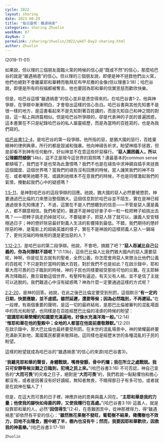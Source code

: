 ```yaml
---
cycle: 2022
layout: sharing
date: 2023-08-29
title: "每日靈修：雖遇禍患"
categories: sharing Zhuolin
weekNum: 87
dayNum: 2
permalink: /sharing/zhuolin/2022/wk87-Day2-sharing.html
author: Zhuolin
---
```

(2019-11-01)

如果說，但以理的三個朋友面臨火窯的時候的信心是“既或不然”的信心，那麼哈巴谷的就是“雖遇禍患”的信心。但以理的三個朋友說，即便是神不拯救他們出火窯，他們也絕對不會離棄耶和華轉而敬拜尼布甲尼撒的金像(但以理書3:18)；哈巴谷說，即便是所有的祝福都被奪去，他也要因為耶和華的信實恩慈而歡欣快樂。  

但是，哈巴谷這樣“雖遇禍患”的信心並非是憑空得來的。在哈巴谷書1-2，他與神爭辯，在爭辯中漸漸明白，才會發出這樣的信心告白。哈巴谷書與其他先知書不是很一樣的地方，是這書看起來不是先知對著百姓講的，而是先知自己和神之間的對話，這一點上與詩篇相似。但是哈巴谷所爭辯的，卻是代表神的子民的普遍困惑，這本書實在不只是紀錄哈巴谷的私人屬靈經歷，而是為當時的百姓寫的，也是為我們寫的。  

[哈巴谷書1:2-4](https://www.biblegateway.com/quicksearch/?quicksearch=哈巴谷書1:2-4&qs_version=CUVMPT)，是哈巴谷的第一段爭辯。他所指的惡，是猶大國的惡行，百姓棄絕神的律例典章，所行的都是毀滅和強暴。他向神禱告祈求，盼望神插手拯救，但是卻看不到神有任何動作，好似神並不在意這些奸惡橫行。“**惡人圍困義人，所以公理顯然傾倒**”(4b)，這不正是現今這世界的寫照嗎？連最基本的common sense都傾塌了，我們豈不是也常為此激憤嗎？我們不也是在禱告中求神親自插手來拯救這個國度、這個世界嗎？當我們的禱告沒有回應的時候，當人譏笑我們的神不存在、或者嘲笑祂聽不見、或諷刺祂根本不在意我們的時候，不也是同樣激起我們的氣憤，攪動起我們心中的疑惑嗎？  

[1:5-11](https://www.biblegateway.com/quicksearch/?quicksearch=哈巴谷書1:5-11&qs_version=CUVMPT)，是神對哈巴谷的這段爭辯的回應。祂說，猶大國的惡人必然要被懲罰，神要通過巴比倫的刀來懲治整個猶大。這個信息對於哈巴谷並不陌生，實在是神已經通過很多先知傳達了。不過，這實在不是人們想聽到的信息——不管是惡人還是義人，都不願意相信。我們希望的，難道不是神從好麥子中一粒一粒把稗子給挑出去嗎？——把稗子挑走扔掉就可以，不要碰麥子，把惡人除了就可以，讓義人安安穩穩過日子；神的懲奸除惡最好對義人生活的影響降到最低。不錯，我們期待的懲奸除惡的神，是電影上的超級英雄的樣子，實在不是神說的這樣把義人惡人一鍋端了，更何況端的時候用的還是更加惡的人？  

[1:12-2:1](https://www.biblegateway.com/quicksearch/?quicksearch=哈巴谷書1:12-2:1&qs_version=CUVMPT)，是哈巴谷的第二段爭辯。他說，不會吧，搞錯了吧？“**惡人吞滅比自己公義的，你為何靜默不語呢？**”(1:13b)，這些巴比倫人比我們猶大國內的惡人還要惡呢，神啊，你是從亙古就有的聖者，全然公義，你怎麼會用惡人來懲治比他們公義的百姓呢？不只是對於當時的猶大百姓，對於我們不也是如此？在啟示錄中，耶和華大而可畏的日子臨到的時候，神的子民也同樣要經受那些可怕的災難。在主耶穌再次降臨前，撒旦聳動這個世界，有壓榨有逼迫，有天災有人禍，並不是信了主就可以逃脫的。我們難道心中沒有疑惑嗎？神為什麼一定要通過這樣的方式呢？  

[2:2-20](https://www.biblegateway.com/quicksearch/?quicksearch=哈巴谷書2:2-20&qs_version=CUVMPT)，是神的回答。祂說，在此之後巴比倫定要受到刑罰，這個默示“**有一定的日期，快要應驗，並不虛謊。雖然延遲，還要等候；因為必然臨到，不再遲延。**”在一段裡，有兩個重要的聲明，是這一切的最終結局，是那巴比倫被審判的混亂場面中的亮光和盼望，也同樣是在百姓經歷巴比倫的凌虐的時候的盼望：  
“**認識耶和華榮耀的知識要充滿遍地，好像水充滿洋海一般。**”(2:14)  
“**惟耶和華在他的聖殿中；全地的人都當在他面前肅敬靜默。**”(2:20)  
在啟示錄中，那大巴比倫也最終要受刑罰。在末世的混亂場景中，神的榮耀最終要充滿新天新地，萬國萬民都要來敬拜祂。這同樣也是經歷末世的各種混亂的子民的盼望。  

這樣的盼望就成為哈巴谷的“雖遇禍患”的信心的來源(哈巴谷書3)。  

“**我聽見耶和華的聲音，身體戰兢，嘴唇發顫，骨中朽爛；我在所立之處戰兢。我只可安靜等候災難之日臨到，犯境之民上來。**”(哈巴谷書3:16) 不可否認，神自己宣告的“**大而可畏**”的灾难之日子，絕對是“**大而可畏**”的，我們若說一點點懼怕和擔心都沒有，或者是因著沒有好好讀經，無知者無畏，不曉得那日子有多可怕，或者就是在說神在騙人了！  

但是，在這大而可畏的日子裡，神應許祂的恩典與義人同在。“**主耶和華是我的力量；他使我的腳快如母鹿的蹄，又使我穩行在高處。**”(哈巴谷書3:19) 這義人，就是投靠耶和華的人，必然“**因信得生**”(2:4)，在患難困苦中，從神那裡得力，得“雖遇禍患”卻依然有平安的信心：“**雖然無花果樹不發旺，葡萄樹不結果，橄欖樹也不效力，田地不出糧食，圈中絕了羊，棚內也沒有牛；然而，我要因耶和華歡欣，因救我的神喜樂。**”(哈巴谷書3:17-19)  

`Zhuolin`  
